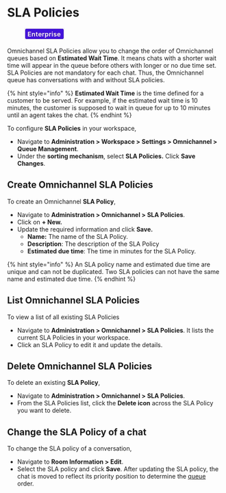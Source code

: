 # SLA Policies

<figure><img src="../../.gitbook/assets/EnterpriseEditionTag (2).jpg" alt=""><figcaption></figcaption></figure>

Omnichannel SLA Policies allow you to change the order of Omnichannel queues based on **Estimated Wait Time**. It means chats with a shorter wait time will appear in the queue before others with longer or no due time set. SLA Policies are not mandatory for each chat. Thus, the Omnichannel queue has conversations with and without SLA policies.

{% hint style="info" %}
**Estimated Wait Time** is the time defined for a customer to be served. For example, if the estimated wait time is 10 minutes, the customer is supposed to wait in queue for up to 10 minutes until an agent takes the chat.
{% endhint %}

To configure **SLA Policies** in your workspace,

* Navigate to **Administration > Workspace > Settings > Omnichannel > Queue Management**.
* Under the **sorting mechanism**, select **SLA Policies.** Click **Save Changes**.

## Create Omnichannel SLA Policies

To create an Omnichannel **SLA Policy**,

* Navigate to **Administration > Omnichannel > SLA Policies**.&#x20;
* Click on **+ New.**
* Update the required information and click **Save.**
  * **Name:** The name of the SLA Policy.
  * **Description**: The description of the SLA Policy
  * **Estimated due time**: The time in minutes for the SLA Policy.

{% hint style="info" %}
An SLA policy name and estimated due time are unique and can not be duplicated. Two SLA policies can not have the same name and estimated due time.
{% endhint %}

## List Omnichannel SLA Policies

To view a list of all existing SLA Policies

* Navigate to **Administration > Omnichannel > SLA Policies**. It lists the current SLA Policies in your workspace.
* Click an SLA Policy to edit it and update the details.

## Delete Omnichannel SLA Policies

To delete an existing **SLA Policy**,&#x20;

* Navigate to **Administration > Omnichannel > SLA Policies**.&#x20;
* From the SLA Policies list, click the **Delete icon** across the SLA Policy you want to delete.

## Change the SLA Policy of a chat

To change the SLA policy of a conversation,

* Navigate to **Room Information > Edit**.
* Select the SLA policy and click **Save**. After updating the SLA policy, the chat is moved to reflect its priority position to determine the [queue](../omnichannel-agents-guides/omnichannel-queue.md) order.

